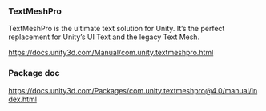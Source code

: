 ### TextMeshPro

TextMeshPro is the ultimate text solution for Unity. It’s the perfect replacement for Unity’s UI Text and the legacy Text Mesh.


https://docs.unity3d.com/Manual/com.unity.textmeshpro.html

### Package doc
https://docs.unity3d.com/Packages/com.unity.textmeshpro@4.0/manual/index.html
